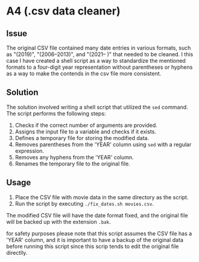 # A4 (.csv data cleaner)

## Issue

The original CSV file contained many date entries in various formats, such as "(2019)", "(2006–2013)", and "(2021– )" that needed to be cleaned. I this case I have created a shell script as a way to standardize the mentioned formats to a four-digit year representation without parentheses or hyphens as a way to make the contends in the csv file more consistent.

## Solution

The solution involved writing a shell script that utilized the `sed` command. The script performs the following steps:

1. Checks if the correct number of arguments are provided.
2. Assigns the input file to a variable and checks if it exists.
3. Defines a temporary file for storing the modified data.
4. Removes parentheses from the 'YEAR' column using `sed` with a regular expression.
5. Removes any hyphens from the 'YEAR' column.
6. Renames the temporary file to the original file.

## Usage

1. Place the CSV file with movie data in the same directory as the script.
2. Run the script by executing `./fix_dates.sh movies.csv`.

The modified CSV file will have the date format fixed, and the original file will be backed up with the extension `.bak`.

for safety purposes please note that this script assumes the CSV file has a 'YEAR' column, and it is important to have a backup of the original data before running this script since this scrip tends to edit the original file directlly.
